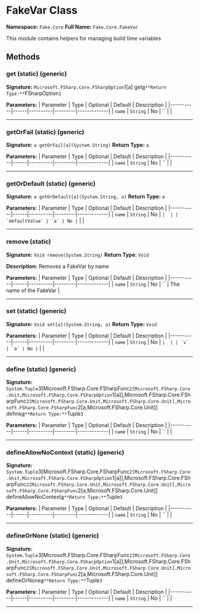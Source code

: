 # FakeVar Class

**Namespace:** `Fake.Core`
**Full Name:** `Fake.Core.FakeVar`

This module contains helpers for managing build time variables

## Methods

### get (static) (generic)

**Signature:** `Microsoft.FSharp.Core.FSharpOption`1[a] get[a](System.String)`
**Return Type:** `FSharpOption`1`

**Parameters:**
| Parameter | Type | Optional | Default | Description |
|-----------|------|----------|---------|-------------|
| `name` | `String` | No | `` |  |

---

### getOrFail (static) (generic)

**Signature:** `a getOrFail[a](System.String)`
**Return Type:** `a`

**Parameters:**
| Parameter | Type | Optional | Default | Description |
|-----------|------|----------|---------|-------------|
| `name` | `String` | No | `` |  |

---

### getOrDefault (static) (generic)

**Signature:** `a getOrDefault[a](System.String, a)`
**Return Type:** `a`

**Parameters:**
| Parameter | Type | Optional | Default | Description |
|-----------|------|----------|---------|-------------|
| `name` | `String` | No | `` |  |
| `defaultValue` | `a` | No | `` |  |

---

### remove (static)

**Signature:** `Void remove(System.String)`
**Return Type:** `Void`

**Description:** Removes a FakeVar by name

**Parameters:**
| Parameter | Type | Optional | Default | Description |
|-----------|------|----------|---------|-------------|
| `name` | `String` | No | `` | The name of the FakeVar |

---

### set (static) (generic)

**Signature:** `Void set[a](System.String, a)`
**Return Type:** `Void`

**Parameters:**
| Parameter | Type | Optional | Default | Description |
|-----------|------|----------|---------|-------------|
| `name` | `String` | No | `` |  |
| `v` | `a` | No | `` |  |

---

### define (static) (generic)

**Signature:** `System.Tuple`3[Microsoft.FSharp.Core.FSharpFunc`2[Microsoft.FSharp.Core.Unit,Microsoft.FSharp.Core.FSharpOption`1[a]],Microsoft.FSharp.Core.FSharpFunc`2[Microsoft.FSharp.Core.Unit,Microsoft.FSharp.Core.Unit],Microsoft.FSharp.Core.FSharpFunc`2[a,Microsoft.FSharp.Core.Unit]] define[a](System.String)`
**Return Type:** `Tuple`3`

**Parameters:**
| Parameter | Type | Optional | Default | Description |
|-----------|------|----------|---------|-------------|
| `name` | `String` | No | `` |  |

---

### defineAllowNoContext (static) (generic)

**Signature:** `System.Tuple`3[Microsoft.FSharp.Core.FSharpFunc`2[Microsoft.FSharp.Core.Unit,Microsoft.FSharp.Core.FSharpOption`1[a]],Microsoft.FSharp.Core.FSharpFunc`2[Microsoft.FSharp.Core.Unit,Microsoft.FSharp.Core.Unit],Microsoft.FSharp.Core.FSharpFunc`2[a,Microsoft.FSharp.Core.Unit]] defineAllowNoContext[a](System.String)`
**Return Type:** `Tuple`3`

**Parameters:**
| Parameter | Type | Optional | Default | Description |
|-----------|------|----------|---------|-------------|
| `name` | `String` | No | `` |  |

---

### defineOrNone (static) (generic)

**Signature:** `System.Tuple`3[Microsoft.FSharp.Core.FSharpFunc`2[Microsoft.FSharp.Core.Unit,Microsoft.FSharp.Core.FSharpOption`1[a]],Microsoft.FSharp.Core.FSharpFunc`2[Microsoft.FSharp.Core.Unit,Microsoft.FSharp.Core.Unit],Microsoft.FSharp.Core.FSharpFunc`2[a,Microsoft.FSharp.Core.Unit]] defineOrNone[a](System.String)`
**Return Type:** `Tuple`3`

**Parameters:**
| Parameter | Type | Optional | Default | Description |
|-----------|------|----------|---------|-------------|
| `name` | `String` | No | `` |  |

---